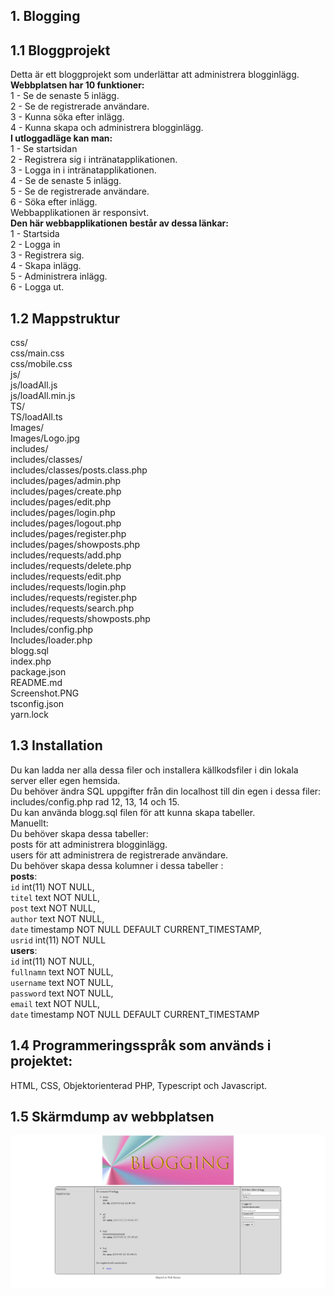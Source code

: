 ## 1. Blogging

## 1.1 Bloggprojekt

Detta är ett bloggprojekt som underlättar att administrera blogginlägg. <br>
**Webbplatsen har 10 funktioner:** <br>
1 - Se de senaste 5 inlägg. <br>
2 - Se de registrerade användare. <br>
3 - Kunna söka efter inlägg. <br>
4 - Kunna skapa och administrera blogginlägg.<br>
**I utloggadläge kan man:**<br>
1 - Se startsidan <br>
2 - Registrera sig i intränatapplikationen. <br>
3 - Logga in i intränatapplikationen. <br>
4 - Se de senaste 5 inlägg. <br>
5 - Se de registrerade användare. <br>
6 - Söka efter inlägg. <br>
Webbapplikationen är responsivt.<br>
**Den här webbapplikationen består av dessa länkar:** <br>
1 - Startsida<br>
2 - Logga in <br>
3 - Registrera sig. <br>
4 - Skapa inlägg. <br>
5 - Administrera inlägg. <br>
6 - Logga ut. <br>

## 1.2 Mappstruktur <br>

css/ <br />
css/main.css <br />
css/mobile.css <br />
js/ <br />
js/loadAll.js <br />
js/loadAll.min.js <br />
TS/ <br />
TS/loadAll.ts <br />
Images/ <br />
Images/Logo.jpg <br />
includes/ <br />
includes/classes/ <br />
includes/classes/posts.class.php <br />
includes/pages/admin.php <br />
includes/pages/create.php <br />
includes/pages/edit.php <br />
includes/pages/login.php <br />
includes/pages/logout.php <br />
includes/pages/register.php <br />
includes/pages/showposts.php <br />
includes/requests/add.php <br />
includes/requests/delete.php <br />
includes/requests/edit.php <br />
includes/requests/login.php <br />
includes/requests/register.php <br />
includes/requests/search.php <br />
includes/requests/showposts.php <br />
Includes/config.php <br />
Includes/loader.php <br />
blogg.sql <br />
index.php <br />
package.json <br />
README.md <br />
Screenshot.PNG <br />
tsconfig.json <br />
yarn.lock <br />

## 1.3 Installation <br>

Du kan ladda ner alla dessa filer och installera källkodsfiler i din lokala server eller egen hemsida. <br>
Du behöver ändra SQL uppgifter från din localhost till din egen i dessa filer:<br>
includes/config.php rad 12, 13, 14 och 15.<br>
Du kan använda blogg.sql filen för att kunna skapa tabeller.<br>
Manuellt:<br>
Du behöver skapa dessa tabeller:<br>
posts för att administrera blogginlägg.<br>
users för att administrera de registrerade användare.<br>
Du behöver skapa dessa kolumner i dessa tabeller :<br>
**posts**:<br>
`id` int(11) NOT NULL,<br>
`titel` text NOT NULL,<br>
`post` text NOT NULL,<br>
`author` text NOT NULL,<br>
`date` timestamp NOT NULL DEFAULT CURRENT_TIMESTAMP,<br>
`usrid` int(11) NOT NULL<br>
**users**:<br>
`id` int(11) NOT NULL,<br>
`fullnamn` text NOT NULL,<br>
`username` text NOT NULL,<br>
`password` text NOT NULL,<br>
`email` text NOT NULL,<br>
`date` timestamp NOT NULL DEFAULT CURRENT_TIMESTAMP<br>

## 1.4 Programmeringsspråk som används i projektet: <br>

HTML, CSS, Objektorienterad PHP, Typescript och Javascript. <br>

## 1.5 Skärmdump av webbplatsen <br>

![alt text](https://github.com/fadihanna123/BloggProjekt/blob/master/Screenshot.PNG "Screenshot av hemsidan")

